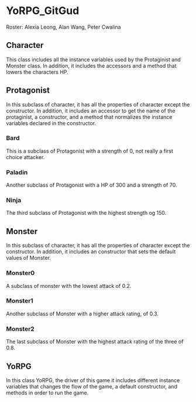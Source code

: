 # YoRPG_GitGud
  Roster: Alexia Leong, Alan Wang, Peter Cwalina

<h2>Character</h2>
This class includes all the instance variables used by the Protaginist and Monster class. In addition, it includes the accessors and a method that lowers the characters HP. 
<h2>Protagonist</h2>
In this subclass of character, it has all the properties of character except the constructor. In addition, it includes an accessor to get the name of the protaginist, a constructor, and a method that normalizes the instance variables declared in the constructor. 
<h3>Bard</h3>
This is a subclass of Protagonist with a strength of 0, not really a first choice attacker.
<h3>Paladin</h3>
Another subclass of Protagonist with a HP of 300 and a strength of 70.
<h3>Ninja</h3>
The third subclass of Protagonist with the highest strength og 150. 
<h2>Monster</h2>
In this subclass of character, it has all the properties of character except the constructor. In addition, it includes an constructor that sets the default values of Monster. 
<h3>Monster0</h3>
A subclass of monster with the lowest attack of 0.2.
<h3>Monster1</h3>
Another subclass of Monster with a higher attack rating, of 0.3.
<h3>Monster2</h3>
The last subclass of Monster with the highest attack rating of the three of 0.8.
<h2>YoRPG</h2> 
In this class YoRPG, the driver of this game it includes different instance variables that changes the flow of the game, a default constructor, and methods in order to run the game. 
